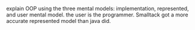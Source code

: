 explain OOP using the three mental models: implementation, represented, and user mental model.
the user is the programmer.
Smalltack got a more accurate represented model than java did.